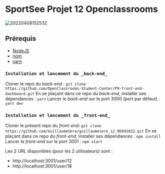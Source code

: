 #  SportSee Projet 12 Openclassrooms

![20220408152532](https://user-images.githubusercontent.com/75996200/162446275-c0967d6a-f3a1-4883-8596-fbce4c520243.png)


##  Prérequis

- [NodeJS](https://nodejs.org/en/)
- [npm](https://www.npmjs.com/)
- [yarn](https://yarnpkg.com/getting-started/install)

### `Installation et lancement du _back-end_`

Cloner le repo du _back-end_ : `git clone https://github.com/OpenClassrooms-Student-Center/P9-front-end-dashboard.git`
En se plaçant dans ce repo du _back-end_, installer ses dépendances : `yarn`
Lancer le _back-end_ sur le port 3000 (port par défaut) : `yarn dev`

### `Installation et lancement du _front-end_`

Cloner le présent repo du _front-end_: `git clone https://github.com/GuillaumeSere/guillaumesere_12_06042022.git`
En se plaçant dans ce repo du _front-end_, installer ses dépendances : `npm install`
Lancer le _front-end_ sur le port 3001 : `npm start`

Les 2 URL disponibles (pour les 2 utilisateurs) sont :
 - http://localhost:3001/user/12
 - http://localhost:3001/user/18



